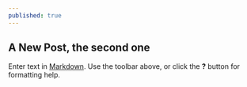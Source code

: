 ```yaml
---
published: true
---
```

## A New Post, the second one

Enter text in [Markdown](http://daringfireball.net/projects/markdown/). Use the toolbar above, or click the **?** button for formatting help.
